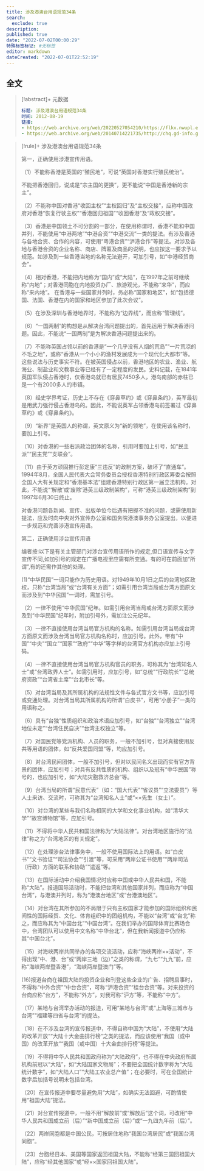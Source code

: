 ```yaml
---
title: 涉及港澳台用语规范34条
search:
  exclude: true
description:
published: true
date: "2022-07-02T00:00:29"
特殊标签标记: #无标签
editor: markdown
dateCreated: "2022-07-01T22:52:19"
---
```


## 全文

> [!abstract]+ 元数据
>
> ```YAML
> 标题: 涉及港澳台用语规范34条
> 时间: 2012-08-19
> 链接:
> - https://web.archive.org/web/20220527054210/https://flkx.nwupl.edu.cn/zzwd/47703.htm
> - https://web.archive.org/web/20140714221735/http://chq.gd-info.gov.cn/shtml/chq/xxgk/xxgk_4/2012/08/19/65030.shtml
> ```

> [!rule]+ 涉及港澳台用语规范34条
>
> 第一，正确使用涉港宣传用语。
> 
> （1）不能称香港是英国的“殖民地”，可说“英国对香港实行殖民统治”。
> 
> 不能把香港回归，说成是“宗主国的更换”，更不能说“中国是香港新的宗主”。
> 
> （2）不能称中国对香港“收回主权”“主权回归”及“主权交接”，应称中国政府对香港“恢复行驶主权”“香港回归祖国”“收回香港”及“政权交接”。
> 
> （3）香港是中国领土不可分割的一部分，在使用称谓时，香港不能和中国并列，不能使用“中港两地”“中港合资”“中港交流”一类的提法。有涉及香港与各地合资、合作的内容，可使用“粤港合资”“沪港合作”等提法。对涉及各地与香港合资的企业名称、商店、牌匾及商品的说明，也应按这一要求予以规范。如涉及到一些香港当地的名称无法避开，可加引号，如“中港经贸商会”。
> 
> （4）相对香港，不能把内地称为“国内”或“大陆”，在1997年之前可继续称“内地”；对香港同胞在内地投资办厂、旅游观光，不能称“来华”，而应称“来内地”。 在香港与一些国家并列时，务必称“国家和地区”，如“包括德国、法国、香港在内的国家和地区参加了此次会议”。
> 
> （5）在涉及深圳与香港地界时，不能称为“边界线”，而应称“管理线”。
> 
> （6）“一国两制”的构想是从解决台湾问题提出的，首先运用于解决香港问题。因此，不能说“一国两制”是为解决香港问题提出来的。
> 
> （7）不能称英国占领以前的香港是“一个几乎没有人烟的荒岛”“一片荒凉的不毛之地”，或称“香港从一个小小的渔村发展成为一个现代化大都市”等。这些说法与历史事实不符。在被英国侵占以前，香港地区的农业、渔业、航海业、制盐业和文教事业等已经有了一定程度的发民。史料记载，在1841年英国军队侵占香港时，仅香港岛就已有居民7450多人，港岛南部的赤柱已是一个有2000多人的市镇。
> 
> （8）经史学界考证，历史上不存在《穿鼻草约》或《穿鼻条约》，英军最初是用武力强行侵占香港岛的。因此，不能说英军占领香港岛前签署过《穿鼻草约》或《穿鼻条约》。
> 
> （9）“新界”是英国人的称谓，英文原义为“新的领地”，在使用该名称时，要加上引号。
> 
> （10）对香港的一些右派政治团体的名称，引用时要加上引号，如“民主派”“民主党”“支联会”。
> 
> （11）由于英方顽固推行彭定康“三违反”的政制方案，破坏了“直通车”。1994年8月，全国人民代表大会常务委员会授权香港特别行政区筹委会按照全国人大有关规定和“香港基本法”组建香港特别行政区第一届立法机构。对此，不能说“‘解散’或‘废除’港英三级政制架构”，可称“港英三级政制架构”到1997年6月30日终止。
> 
> 对香港问题各新闻、宣传、出版单位今后遇有把握不准的问题，或需使用新提法，应及时向中央对外宣传办公室和国务院港澳事务办公室提出，以便进一步规范和完善涉港宣传用语。
> 
> 第二，正确使用涉台宣传用语
> 
> 编者按:以下是有关主管部门对涉台宣传用语所作的规定,但口语宣传与文字宣传不同,如加引号的规定在广播电视里应需有所变通。有的可在前面加“所谓”,有的还需作其他的处理。
> 
> (1)“中华民国”一词只能作为历史用语。对1949年10月1日之后的台湾地区政权，只称“台湾当局”或“台湾有关方面”；如需引用台湾当局或台湾方面原文而涉及到“中华民国”一词时，需加引号。
> 
> （2）一律不使用“中华民国”纪年。如需引用台湾当局或台湾方面原文而涉及到“中华民国”纪年时，附加引号外，需加注公元纪年。
> 
> （3）一律不直接使用台湾当局官方机构的名称。如需引用台湾当局或台湾方面原文而涉及台湾当局官方机构名称时，应加引号。此外，带有“中国”“中央”“国立”“国家”“政府”“中华”等字样的台湾官方机构亦应加上引号码。
> 
> （4）一律不直接使用台湾当局官方机构官员的职务，可称其为“台湾知名人士”或“台湾政界人士”。如需引用时，应加引号，如“总统”“行政院长”“总统府资政”“台湾省主席”“台北市长”等。
> 
> （5）对台湾当局及其所属机构的法规性文件与各式官方文书等，应加引号或变通处理。对台湾当局其所属机构的所谓“白皮书”，可用“小册子”一类的用语称之。
> 
> （6）具有“台独”性质组织和政治术语应加引号，如“台独”“台湾独立”“台湾地位未定”“台湾住民自决”“台湾主权独立”等。
> 
> （7）对国民党等党派机构、人员的职务，一般不加引号，但对真接使用反共等用语的团体，如“反共爱国同盟”等，均应加引号。
> 
> （8）对台湾民间团体，一般不加引号，但对以民间名义出现而实有官方背景的团体，应加引号；对具有反共性质的机构、组织以及冠有“中华民国”称号的，也应加引号，如“大陆灾胞救济总会”等。
> 
> （9）台湾当局的所谓“民意代表”（如：“国大代表”“省议员”“立法委员”）等人士来访、交流时，可称其为“台湾知名人士”或“××先生（女士）”。
> 
> （10）对台湾的某些与我们名称相同的大学和文化事业机构，如“清华大学”“故宫博物馆”等，应加引号。
> 
> （11）不得将中华人民共和国法律称为“大陆法律”。对台湾地区施行的“法律”称之为“台湾地区的有关规定”。
> 
> （12）在处理涉台法律事务中，一般不使用国际法上的用语。如“白皮书”“文书验证”“司法协会”“引渡”等，可采用“两岸公证书使用”“两岸司法（行政）方面的联系和协助”“遣返”等。
> 
> （13）在国际活动中介绍我国情况时应称中国或中华人民共和国，不能称“大陆”。报道国际活动时，不能把台湾和其他国家并列，而应称为“中国台湾”，与港澳并列时，称为“港澳台地区”或“台港澳地区”。
> 
> （14）对台湾在其所参加的不局限于只有主权国家才能参加的国际组织和民间性的国际经贸、文化、体育组织中的团组机构，不能以“台湾”或“台北”称之，而应称其为“中国台北”“中国台湾”。在我们举办的国际体育比赛场合中，台湾团队可以使用中文名称“中华台北”，但在我新闻报道中仍应称其“中国台北”。
> 
> （15）对海峡两岸共同举办的各项交流活动，应称“海峡两岸××活动”，不得出现“中、港、台”或“两岸三地（边）”之类的称谓，“九七”“九九”前，应称“海峡两岸暨香港”，“海峡两岸暨澳门”等。
> 
> (16)报道台商在祖国大陆的投资企业和刊登这些企业的广告、招聘启事时，不得称“中外合资”“中台合资”，可称“沪港合资”“桂台合资”等。对来投资的台商应称“台方”，不能称“外方”，对我可称“沪方”等，不能称“中方”。
> 
> （17）某地与台湾举办活动的报道，可用“某地与台湾”或“上海等三城市与台湾”“福建等四省与台湾”的提法。
> 
> （18）在不涉及台湾的宣传报道中，不得自称中国为“大陆”，不使用“大陆的改革开放”“大陆十大金曲排行榜”之类的提法，而应该使用“我国（或中国）的改革开放”“我国（或中国）十大金曲排行榜”等提法。
> 
> （19）不得将中华人民共和国政府称为“大陆政府”，也不得在中央政府所属机构前冠以“大陆”，如“大陆国家文物局”；不要把全国统计数字称为“大陆统计数字”，如“大陆人口”“大陆工农业总产值”；在必要时，可在全国统计数字后加括号说明未包括台湾。
> 
> （20）在宣传报道中要尽量避免用“大陆”，如确实无法回避，可酌情使用“祖国大陆”提法。
> 
> （21）对台宣传报道中，一般不用“解放前”或“解放后”这个词，可改用“中华人民共和国成立前（后）”“新中国成立前（后）”或“一九四九年前（后）”。
> 
> （22）两岸同胞都是中国公民，可按居住地称“我国台湾居民”或“我国台湾同胞”。
> 
> （23）台胞经日本、美国等国家返回祖国大陆，不能称“经第三国回祖国大陆”，应称“经其他国家”或“经××国家回祖国大陆”。
